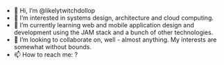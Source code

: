 - 👋 Hi, I’m @likelytwitchdollop
- 👀 I’m interested in systems design, architecture and cloud computing.
- 🌱 I’m currently learning web and mobile application design and development using the JAM stack and a bunch of other technologies.
- 💞️ I’m looking to collaborate on, well - almost anything. My interests are somewhat without bounds.
- 📫 How to reach me: ?

<!---
likelytwitchdollop/likelytwitchdollop is a ✨ special ✨ repository because its `README.md` (this file) appears on your GitHub profile.
You can click the Preview link to take a look at your changes.
--->
